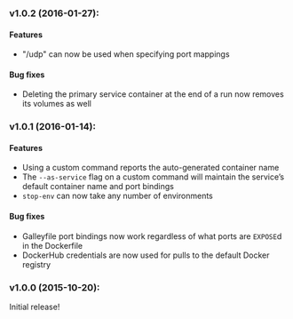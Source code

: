 ### v1.0.2 (2016-01-27):
#### Features
 - "/udp" can now be used when specifying port mappings

#### Bug fixes
 - Deleting the primary service container at the end of a run now removes its
   volumes as well

### v1.0.1 (2016-01-14):
#### Features
 - Using a custom command reports the auto-generated container name
 - The `--as-service` flag on a custom command will maintain the service’s
   default container name and port bindings
 - `stop-env` can now take any number of environments

#### Bug fixes
 - Galleyfile port bindings now work regardless of what ports are `EXPOSE`d in
   the Dockerfile
 - DockerHub credentials are now used for pulls to the default Docker registry

### v1.0.0 (2015-10-20):

Initial release!
